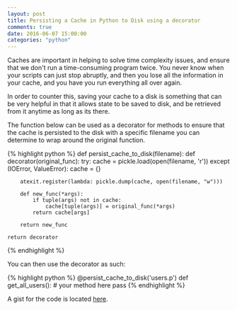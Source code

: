 ```yaml
---
layout: post
title: Persisting a Cache in Python to Disk using a decorator
comments: true
date: 2016-06-07 15:00:00
categories: "python"
---
```



Caches are important in helping to solve time complexity issues, and ensure that we don't run a time-consuming program twice. You never know when your scripts can just stop abruptly, and then you lose all the information in your cache, and you have you run everything all over again. 

In order to counter this, saving your cache to a disk is something that can be very helpful in that it allows state to be saved to disk, and be retrieved from it anytime as long as its there.

The function below can be used as a decorator for methods to ensure that the cache is persisted to the disk with a specific filename you can determine to wrap around the original function. 

{% highlight python %}
def persist_cache_to_disk(filename):
    def decorator(original_func):
        try:
            cache = pickle.load(open(filename, 'r'))
        except (IOError, ValueError):
            cache = {}

        atexit.register(lambda: pickle.dump(cache, open(filename, "w")))

        def new_func(*args):
            if tuple(args) not in cache:
                cache[tuple(args)] = original_func(*args)
            return cache[args]

        return new_func

    return decorator
{% endhighlight %}

You can then use the decorator as such:

{% highlight python %}
@persist_cache_to_disk('users.p')
def get_all_users():
	# your method here
	pass
{% endhighlight %}


A gist for the code is located [here](https://gist.github.com/tohyongcheng/94ca536b0a5c96c9751b82150f20c95a).
